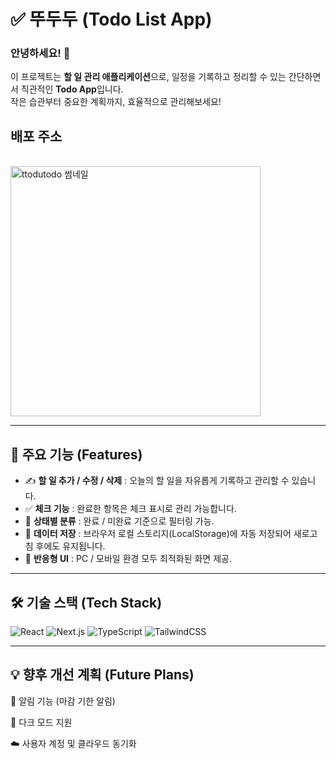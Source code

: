 # ✅ 뚜두두 (Todo List App)

### 안녕하세요! 👋  
이 프로젝트는 **할 일 관리 애플리케이션**으로, 일정을 기록하고 정리할 수 있는 간단하면서 직관적인 **Todo App**입니다.  
작은 습관부터 중요한 계획까지, 효율적으로 관리해보세요!  

## 배포 주소
<br/>
<a href="https://ttodutodo.vercel.app/">
  <img src="https://todo-app-rose-tau.vercel.app/openGraph.png" alt="ttodutodo 썸네일" width="400px" />
</a>

---

## 🚀 주요 기능 (Features)

- ✍️ **할 일 추가 / 수정 / 삭제** : 오늘의 할 일을 자유롭게 기록하고 관리할 수 있습니다.  
- ✅ **체크 기능** : 완료한 항목은 체크 표시로 관리 가능합니다.  
- 📅 **상태별 분류** : 완료 / 미완료 기준으로 필터링 가능.  
- 💾 **데이터 저장** : 브라우저 로컬 스토리지(LocalStorage)에 자동 저장되어 새로고침 후에도 유지됩니다.  
- 📱 **반응형 UI** : PC / 모바일 환경 모두 최적화된 화면 제공.  

---

## 🛠️ 기술 스택 (Tech Stack)

![React](https://img.shields.io/badge/React-61DAFB?style=for-the-badge&logo=react&logoColor=black)
![Next.js](https://img.shields.io/badge/Next.js-000000?style=for-the-badge&logo=nextdotjs&logoColor=white)
![TypeScript](https://img.shields.io/badge/TypeScript-3178C6?style=for-the-badge&logo=typescript&logoColor=white)
![TailwindCSS](https://img.shields.io/badge/Tailwind_CSS-38B2AC?style=for-the-badge&logo=tailwind-css&logoColor=white)

---

## 💡 향후 개선 계획 (Future Plans)

🔔 알림 기능 (마감 기한 알림)

🌙 다크 모드 지원

☁️ 사용자 계정 및 클라우드 동기화
